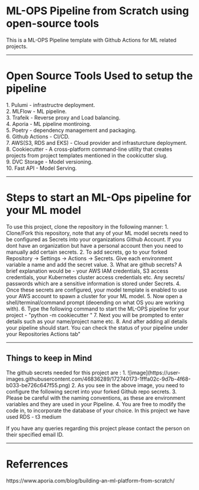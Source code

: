 # ML-OPS Pipeline from Scratch using open-source tools 
This is a ML-OPS Pipeline template with Github Actions for ML related projects.

<hr>
<h1> Open Source Tools Used to setup the pipeline </h1>
1. Pulumi - infrastructre deployment.<br/>
2. MLFlow - ML pipeline.  <br/>
3. Trafeik - Reverse proxy and Load balancing.<br/>  
4. Aporia - ML pipeline montiroing.<br/>  
5. Poetry - dependency management and packaging.<br/>   
6. Github Actions - CI/CD.<br/>  
7. AWS(S3, RDS and EKS) - Cloud provider and infrasturcture deployment.<br/>  
8. Cookiecutter - A cross-platform command-line utility that creates projects from project templates mentioned in the cookicutter slug.<br/>
9. DVC Storage - Model versioning.<br/>
10. Fast API - Model Serving.<br/>  

<hr>
<h1>Steps to start an ML-Ops pipeline for your ML model</h1>
To use this project, clone the repository in the following manner:
1. Clone/Fork this repository, note that any of your ML model secrets need to be configured as Secrets into your organizations Github Account. If you dont have an 
organization but have a personal account then you need to manually add certain secrets. 
2. To add secrets, go to your forked Repository -> Settings -> Actions -> Secrets. Give each environment variable a name and add the secret value.
3. What are github secrets? A brief explanation would be - your AWS IAM credentials, S3 access credentials, your Kubernetes cluster access credentials etc.
Any secrets/ passwords which are a sensitive information is stored under Secrets.
4. Once these secrets are configured, your model template is enabled to use your AWS account to spawn a cluster for your ML model.
5. Now open a shell/terminal/command prompt (deoending on what OS you are working with).
6. Type the following command to start the ML-OPS pipeline for your project - "python -m cookiecutter <github-url-of-this-model-template-repository-forked-to-your-account/model-template>"
7. Next you will be prompted to enter details such as your name/project name etc.
8. And after adding all details your pipeline should start. You can check the status of your pipeline under your Repositories Actions tab"

<hr>
<h2> Things to keep in Mind </h1>
The github secrets needed for this project are :
1. ![image](https://user-images.githubusercontent.com/46836289/172740173-1fffa02c-9d7b-4f68-b033-be726c647f55.png)
2. As you see in the above image, you need to configure the following secret into your forked Github repo secrets. 
3. Please be careful with the naming conventions, as these are environment variables and they are used in your Pipeline.
4. You are free to modify the code in, to incorporate the database of your choice. In this project we have used RDS - t3 medium

If you have any queries regarding this project please contact the person on their specified email ID.

<hr> 
<h1> Referrences </h1>
https://www.aporia.com/blog/building-an-ml-platform-from-scratch/
